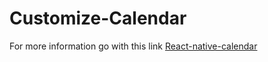 # Customize-Calendar
For more information go with this link
<a href="https://github.com/wix/react-native-calendars#agenda" target="_blank">React-native-calendar</a>

